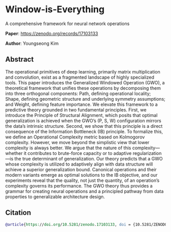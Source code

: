# Window-is-Everything

A comprehensive framework for neural network operations

**Paper**: https://zenodo.org/records/17103133

**Author**: Youngseong Kim

## Abstract

The operational primitives of deep learning, primarily matrix multiplication and convolution, exist
as a fragmented landscape of highly specialized tools. This paper introduces the Generalized Windowed
Operation (GWO), a theoretical framework that unifies these operations by decomposing them into three
orthogonal components: Path, defining operational locality; Shape, defining geometric structure and
underlying symmetry assumptions; and Weight, defining feature importance.
We elevate this framework to a predictive theory grounded in two fundamental principles. First, we
introduce the Principle of Structural Alignment, which posits that optimal generalization is achieved
when the GWO’s (P, S, W) configuration mirrors the data’s intrinsic structure. Second, we show that
this principle is a direct consequence of the Information Bottleneck (IB) principle. To formalize
this, we define an Operational Complexity metric based on Kolmogorov complexity. However, we
move beyond the simplistic view that lower complexity is always better. We argue that the nature of
this complexity—whether it contributes to brute-force capacity or to adaptive regularization—is
the true determinant of generalization. Our theory predicts that a GWO whose complexity is utilized to
adaptively align with data structure will achieve a superior generalization bound. Canonical operations
and their modern variants emerge as optimal solutions to the IB objective, and our experiments reveal that
the quality, not just the quantity, of an operation’s complexity governs its performance. The GWO theory
thus provides a grammar for creating neural operations and a principled pathway from data properties
to generalizable architecture design.

## Citation

```bibtex
@article{https://doi.org/10.5281/zenodo.17103133, doi = {10.5281/ZENODO.17103133}, url = {https://zenodo.org/doi/10.5281/zenodo.17103133}, author = {Kim, Youngseong}, keywords = {Machine learning, Machine Learning, Supervised Machine Learning, Machine Learning/classification, Machine Learning/ethics, Machine Learning/standards, Unsupervised Machine Learning, Machine Learning/history, Machine Learning/trends, Machine Learning/economics, Supervised Machine Learning/standards, Unsupervised Machine Learning/classification}, language = {en}, title = {Window is Everything: A Grammar for Neural Operations}, publisher = {Zenodo}, year = {2025}, copyright = {Creative Commons Attribution 4.0 International}}
```
